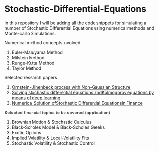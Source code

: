 # Stochastic-Differential-Equations

In this repository I will be adding all the code snippets for simulating a number of Stochastic Differential Equations 
using numerical methods and Monte-carlo Simulations.

Numerical method concepts involved
1. Euler-Maruyama Method
2. Milstein Method
3. Runge-Kutta Method
4. Taylor Method

Selected research papers
1. [Ornstein-Ulhenbeck process with Non-Gaussian Structure](https://www.researchgate.net/profile/Jakub_Obuchowski/publication/258363832_Ornstein-Uhlenbeck_Process_with_Non-Gaussian_Structure/links/0c96052810e98947d4000000.pdf)
2. [Solving stochastic differential equations andKolmogorov equations by means of deep learning](https://arxiv.org/pdf/1806.00421.pdf)
3. [Numerical Solution ofStochastic Differential Equationsin Finance](http://math.gmu.edu/~tsauer/pre/sde.pdf)

Selected financial topics to be covered (application)
1. Brownian Motion & Stochastic Calculus
2. Black-Scholes Model & Black-Scholes Greeks
3. Exotic Options
4. Implied Volatility & Local-Volatility Fits
5. Stochastic Volatility & Stochastic Control
